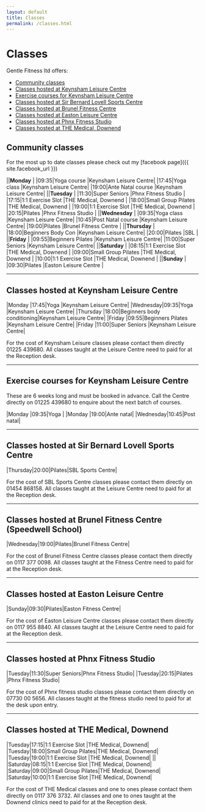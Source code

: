 ```yaml
---
layout: default
title: Classes
permalink: /classes.html
---
```


# Classes

Gentle Fitness ltd offers:

- [Community classes](#community-classes)
- [Classes hosted at Keynsham Leisure Centre](#classes-hosted-at-keynsham-leisure-centre)
- [Exercise courses for Keynsham Leisure Centre](#exercise-courses-for-keynsham-leisure-centre)
- [Classes hosted at Sir Bernard Lovell Sports Centre](#classes-hosted-at-sir-bernard-lovell-sports-centre)
- [Classes hosted at Brunel Fitness Centre](#classes-hosted-at-brunel-fitness-centre-speedwell-school)
- [Classes hosted at Easton Leisure Centre](#classes-hosted-at-easton-leisure-centre)
- [Classes hosted at Phnx Fitness Studio](#classes-hosted-at-phnx-fitness-studio)
- [Classes hosted at THE Medical, Downend](#classes-hosted-at-the-medical-downend)

## Community classes

For the most up to date classes please check out my
[facebook page]({{ site.facebook_url }})

||**Monday**                                       |
|09:35|Yoga course         |Keynsham Leisure Centre|
|17:45|Yoga class          |Keynsham Leisure Centre|
|19:00|Ante Natal course   |Keynsham Leisure Centre|
||**Tuesday**                                      |
|11:30|Super Seniors       |Phnx Fitness Studio    |
|17:15|1:1 Exercise Slot   |THE Medical, Downend   |
|18:00|Small Group Pilates |THE Medical, Downend   |
|19:00|1:1 Exercise Slot   |THE Medical, Downend   |
|20:15|Pilates             |Phnx Fitness Studio    |
||**Wednesday**                                    |
|09:35|Yoga class          |Keynsham Leisure Centre|
|10:45|Post Natal course   |Keynsham Leisure Centre|
|19:00|Pilates             |Brunel Fitness Centre  |
||**Thursday**                                     |
|18:00|Beginners Body Con  |Keynsham Leisure Centre|
|20:00|Pilates             |SBL                    |
||**Friday**                                       |
|09:55|Beginners Pilates   |Keynsham Leisure Centre|
|11:00|Super Seniors       |Keynsham Leisure Centre|
||**Saturday**                                     |
|08:15|1:1 Exercise Slot   |THE Medical, Downend   |
|09:00|Small Group Pilates |THE Medical, Downend   |
|10:00|1:1 Exercise Slot   |THE Medical, Downend   |
||**Sunday**                                       |
|09:30|Pilates             |Easton Leisure Centre  |

-------------------------------------------------------------------------------

## Classes hosted at Keynsham Leisure Centre

|Monday   |17:45|Yoga                       |Keynsham Leisure Centre|
|Wednesday|09:35|Yoga                       |Keynsham Leisure Centre|
|Thursday |18:00|Beginners body conditioning|Keynsham Leisure Centre|
|Friday   |09:55|Beginners Pilates          |Keynsham Leisure Centre|
|Friday   |11:00|Super Seniors              |Keynsham Leisure Centre|

For the cost of Keynsham Leisure classes please contact them directly 01225 439680.
All classes taught at the Leisure Centre need to paid for at the Reception desk.

-------------------------------------------------------------------------------

## Exercise courses for Keynsham Leisure Centre

These are 6 weeks long and must be booked in advance.
Call the Centre directly on 01225 439680 to enquire about the next batch of courses.

|Monday   |09:35|Yoga      |
|Monday   |19:00|Ante natal|
|Wednesday|10:45|Post natal|

-------------------------------------------------------------------------------

## Classes hosted at Sir Bernard Lovell Sports Centre

|Thursday|20:00|Pilates|SBL Sports Centre|

For the cost of SBL Sports Centre classes please contact them directly on 01454 868158.
All classes taught at the Leisure Centre need to paid for at the Reception desk.

-------------------------------------------------------------------------------

## Classes hosted at Brunel Fitness Centre (Speedwell School)

|Wednesday|19:00|Pilates|Brunel Fitness Centre|

For the cost of Brunel Fitness Centre classes please contact them directly on 0117 377 0098.
All classes taught at the Fitness Centre need to paid for at the Reception desk.

-------------------------------------------------------------------------------

## Classes hosted at Easton Leisure Centre

|Sunday|09:30|Pilates|Easton Fitness Centre|

For the cost of Easton Leisure Centre classes please contact them directly on 0117 955 8840.
All classes taught at the Leisure Centre need to paid for at the Reception desk.

-------------------------------------------------------------------------------

## Classes hosted at Phnx Fitness Studio

|Tuesday|11:30|Super Seniors|Phnx Fitness Studio|
|Tuesday|20:15|Pilates      |Phnx Fitness Studio|

For the cost of Phnx fitness studio classes please contact them directly on 07730 00 5656.
All classes taught at the fitness studio need to paid for at the desk upon entry.

-------------------------------------------------------------------------------

## Classes hosted at THE Medical, Downend

|Tuesday|17:15|1:1 Exercise Slot  |THE Medical, Downend|
|Tuesday|18:00|Small Group Pilates|THE Medical, Downend|
|Tuesday|19:00|1:1 Exercise Slot  |THE Medical, Downend|
||
|Saturday|08:15|1:1 Exercise Slot  |THE Medical, Downend|
|Saturday|09:00|Small Group Pilates|THE Medical, Downend|
|Saturday|10:00|1:1 Exercise Slot  |THE Medical, Downend|

For the cost of THE Medical classes and one to ones please contact them directly on 0117 376 3732.
All classes and one to ones taught at the Downend clinics need to paid for at the Reception desk.
